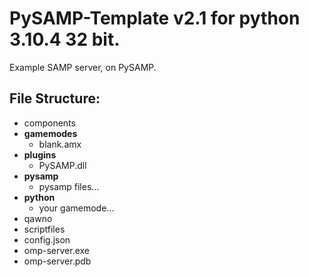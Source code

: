 # PySAMP-Template v2.1 for python 3.10.4 32 bit.
Example SAMP server, on PySAMP.

## File Structure:
- components
- **gamemodes**
  - blank.amx
- **plugins**
  - PySAMP.dll
- **pysamp**
  - pysamp files...
- **python**
  - your gamemode...
- qawno
- scriptfiles
- config.json
- omp-server.exe
- omp-server.pdb

